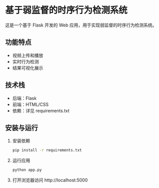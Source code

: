 # 基于弱监督的时序行为检测系统

这是一个基于 Flask 开发的 Web 应用，用于实现弱监督的时序行为检测系统。

## 功能特点

- 视频上传和播放
- 实时行为检测
- 结果可视化展示

## 技术栈

- 后端：Flask
- 前端：HTML/CSS
- 依赖：详见 requirements.txt

## 安装与运行

1. 安装依赖
   ```bash
   pip install -r requirements.txt
   ```

2. 运行应用
   ```bash
   python app.py
   ```

3. 打开浏览器访问 http://localhost:5000